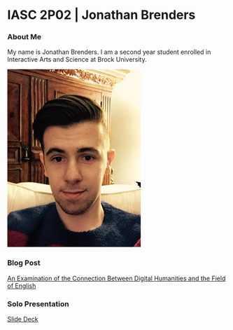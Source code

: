 # IASC 2P02 | Jonathan Brenders

### About Me

My name is Jonathan Brenders. I am a second year student enrolled in Interactive Arts and Science at Brock University. 

![](images/File_000.jpeg)

### Blog Post

[An Examination of the Connection Between Digital Humanities and the Field of English](blog.md)


### Solo Presentation

[Slide Deck](reveal/index.html)
